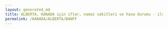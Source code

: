 ```yaml
---
layout: generated_md
title: ALBERTA, KANADA için iftar, namaz vakitleri ve hava durumu - ilçe/eyalet seç
permalink: /KANADA/ALBERTA/BANFF
---
```


<script type="text/javascript">
  var country = KANADA;
  var city = ALBERTA;
  var state = BANFF;
  var lat = 72;
  var lon = 21;
</script>
